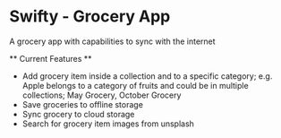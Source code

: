 # Swifty - Grocery App

A grocery app with capabilities to sync with the internet

** Current Features **
- Add grocery item inside a collection and to a specific category; e.g. Apple belongs to a category of fruits and could be in multiple collections; May Grocery, October Grocery
- Save groceries to offline storage
- Sync grocery to cloud storage
- Search for grocery item images from unsplash

